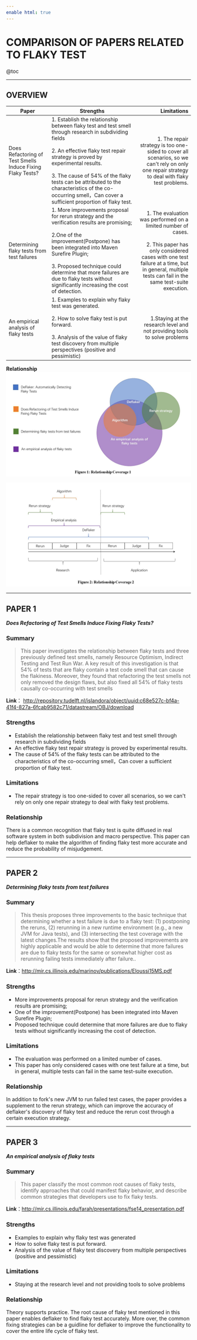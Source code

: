 ```yaml
---
enable html: true
---
```


# COMPARISON OF PAPERS RELATED TO FLAKY TEST

@toc

* * *

## OVERVIEW

| Paper      | Strengths|  Limitations| 
| --------- | -------- | -----: |
| Does Refactoring of Test Smells Induce Fixing Flaky Tests?| 1. Establish the relationship between flaky test and test smell through research in subdividing fields<br><br> 2. An effective flaky test repair strategy is proved by experimental results.<br><br> 3. The cause of 54% of the flaky tests can be attributed to the characteristics of the co-occurring smell，Can cover a sufficient proportion of flaky test. | 1. The repair strategy is too one-sided to cover all scenarios, so we can't rely on only one repair strategy to deal with flaky test problems. |
| Determining flaky tests from test failures | 1.  More improvements proposal for rerun strategy and the verification results are promising;<br><br> 2.One of the improvement(Postpone) has been integrated into Maven Surefire Plugin;<br><br>3. Proposed technique could determine that more failures are due to flaky tests without significantly increasing the cost of detection.|   1. The evaluation was performed on a limited number of cases.<br><br> 2. This paper has only considered cases with one test failure at a time, but in general, multiple tests can fail in the same test-suite execution. |
| An empirical analysis of flaky tests| 1. Examples to explain why flaky test was generated.<br><br> 2. How to solve flaky test is put forward.<br><br>3. Analysis of the value of flaky test discovery from multiple perspectives (positive and pessimistic) |  1.Staying at the research level and not providing tools to solve problems |

**Relationship**
![relationship 2](relationship%202.jpg)

![relationship3](relationship3.jpg)
* * *

## PAPER 1

_**Does Refactoring of Test Smells Induce Fixing Flaky Tests?**_

### Summary

> This paper investigates the relationship between flaky tests and three previously defined test smells, namely Resource Optimism, Indirect Testing and Test Run War. A key result of this investigation is that 54% of tests that are flaky contain a test code smell that can cause the flakiness. Moreover, they  found that refactoring the test smells not only removed the design flaws, but also fixed all 54% of flaky tests causally co-occurring with test smells

**Link**： http://repository.tudelft.nl/islandora/object/uuid:c68e527c-bf4a-41f4-827a-6fcab9582c71/datastream/OBJ/download

### Strengths

- Establish the relationship between flaky test and test smell through research in subdividing fields
- An effective flaky test repair strategy is proved by experimental results.
- The cause of 54% of the flaky tests can be attributed to
  the characteristics of the co-occurring smell，Can cover a sufficient proportion of flaky test.

### Limitations

- The repair strategy is too one-sided to cover all scenarios, so we can't rely on only one repair strategy to deal with flaky test problems.

### Relationship

There is a common recognition that flaky test is quite diffused in real software system in both subdivision and macro perspective. This paper can help deflaker to make the algorithm of finding flaky test more accurate and reduce the probability of misjudgement.

* * *

## PAPER 2

_**Determining flaky tests from test failures**_

### Summary

> This thesis proposes three improvements to  the basic technique that determining whether a test failure is due to a flaky test: (1) postponing the reruns, (2) rerunning in a new runtime environment (e.g., a new JVM for Java tests), and (3) intersecting the test coverage with the latest changes.The results show that the proposed improvements are highly applicable and would be able to determine that more failures are due to flaky tests for the same or somewhat higher cost as rerunning failing tests immediately after failure..

**Link**：http://mir.cs.illinois.edu/marinov/publications/Eloussi15MS.pdf

### Strengths

- More improvements proposal for rerun strategy and the verification results are promising;
- One of the improvement(Postpone) has been integrated into Maven Surefire Plugin;
- Proposed technique could determine that more
  failures are due to flaky tests without significantly increasing the cost of detection.

### Limitations

- The evaluation was performed on a limited number of cases.
- This paper has only considered cases with one test failure at a time, but in general, multiple tests can fail in the same test-suite execution.

### Relationship

In addition to fork's new JVM to run failed test cases, the paper provides a supplement to the rerun strategy, which can improve the accuracy of deflaker's discovery of flaky test and reduce the rerun cost through a certain execution strategy.

* * *

## PAPER 3

_**An empirical analysis of flaky tests**_

### Summary

> This paper classify the most common root causes of flaky tests, identify approaches that could manifest flaky behavior, and describe common strategies that developers use to fix flaky tests.

**Link**：http://mir.cs.illinois.edu/farah/presentations/fse14_presentation.pdf

### Strengths

- Examples to explain why flaky test was generated
- How to solve flaky test is put forward.
- Analysis of the value of flaky test discovery from multiple perspectives (positive and pessimistic)

### Limitations

- Staying at the research level and not providing tools to solve problems

### Relationship

Theory supports practice. The root cause of flaky test mentioned in this paper enables deflaker to find flaky test accurately. More over, the common fixing strategies can be a guidline for deflaker to improve the functionality to cover the entire life cycle of flaky test.
